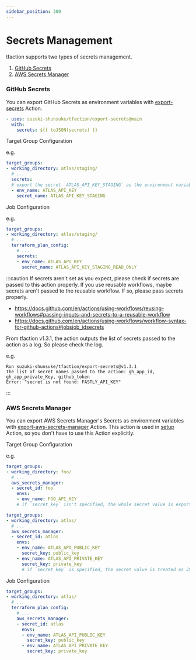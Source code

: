 ```yaml
---
sidebar_position: 300
---
```


# Secrets Management

tfaction supports two types of secrets management.

1. [GitHub Secrets](https://docs.github.com/en/actions/security-guides/encrypted-secrets)
1. [AWS Secrets Manager](https://aws.amazon.com/secrets-manager/)

### GitHub Secrets

You can export GitHub Secrets as environment variables with [export-secrets](https://github.com/suzuki-shunsuke/tfaction/tree/main/export-secrets) Action.

```yaml
- uses: suzuki-shunsuke/tfaction/export-secrets@main
  with:
    secrets: ${{ toJSON(secrets) }}
```

Target Group Configuration

e.g.

```yaml
target_groups:
- working_directory: atlas/staging/
  # ...
  secrets:
  # export the secret `ATLAS_API_KEY_STAGING` as the environment variable `ATLAS_API_KEY`
  - env_name: ATLAS_API_KEY
    secret_name: ATLAS_API_KEY_STAGING
```

Job Configuration

e.g.

```yaml
target_groups:
- working_directory: atlas/staging/
  # ...
  terraform_plan_config:
    # ...
    secrets:
    - env_name: ATLAS_API_KEY
      secret_name: ATLAS_API_KEY_STAGING_READ_ONLY
```

:::caution
If secrets aren't set as you expect, please check if secrets are passed to this action properly.
If you use reusable workflows, maybe secrets aren't passed to the reusable workflow.
If so, please pass secrets properly.

- https://docs.github.com/en/actions/using-workflows/reusing-workflows#passing-inputs-and-secrets-to-a-reusable-workflow
- https://docs.github.com/en/actions/using-workflows/workflow-syntax-for-github-actions#jobsjob_idsecrets

From tfaction v1.3.1, the action outputs the list of secrets passed to the action as a log.
So please check the log.

e.g.

```
Run suzuki-shunsuke/tfaction/export-secrets@v1.3.1
The list of secret names passed to the action: gh_app_id, gh_app_private_Key, github_token
Error: "secret is not found: FASTLY_API_KEY"
```
:::

### AWS Secrets Manager

You can export AWS Secrets Manager's Secrets as environment variables with [export-aws-secrets-manager](https://github.com/suzuki-shunsuke/tfaction/tree/main/export-aws-secrets-manager) Action.
This action is used in [setup](https://github.com/suzuki-shunsuke/tfaction/tree/main/setup) Action, so you don't have to use this Action explicitly.

Target Group Configuration

e.g.

```yaml
target_groups:
- working_directory: foo/
  # ...
  aws_secrets_manager:
  - secret_id: foo
    envs:
    - env_name: FOO_API_KEY
    # if `secret_key` isn't specified, the whole secret value is exported
```

```yaml
target_groups:
- working_directory: atlas/
  # ...
  aws_secrets_manager:
  - secret_id: atlas
    envs:
    - env_name: ATLAS_API_PUBLIC_KEY
      secret_key: public_key
    - env_name: ATLAS_API_PRIVATE_KEY
      secret_key: private_key
      # if `secret_key` is specified, the secret value is treated as JSON and the specified key is exported
```

Job Configuration

```yaml
target_groups:
- working_directory: atlas/
  # ...
  terraform_plan_config:
    # ...
    aws_secrets_manager:
    - secret_id: atlas
      envs:
      - env_name: ATLAS_API_PUBLIC_KEY
        secret_key: public_key
      - env_name: ATLAS_API_PRIVATE_KEY
        secret_key: private_key
```
